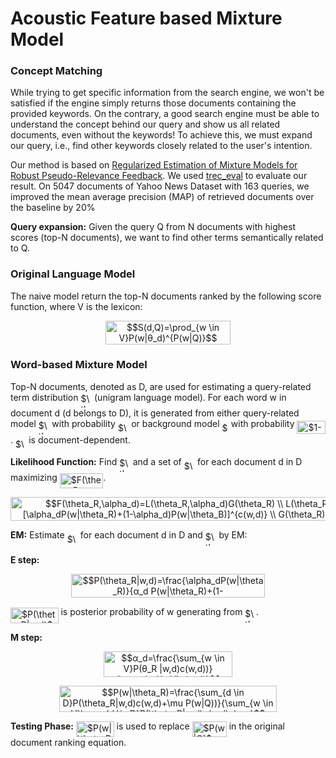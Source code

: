 
# Acoustic Feature based Mixture Model

### Concept Matching
While trying to get specific information from the search engine, we won't be satisfied if the engine simply returns those documents containing the provided keywords. On the contrary, a good search engine must be able to understand the concept behind our query and show us all related documents, even without the keywords! To achieve this, we must expand our query, i.e., find other keywords closely related to the user's intention. 

Our method is based on [Regularized Estimation of Mixture Models for Robust Pseudo-Relevance Feedback](http://sifaka.cs.uiuc.edu/czhai/pub/sigir06-reg.pdf). We used [trec_eval](https://github.com/usnistgov/trec_eval) to evaluate our result. On 5047 documents of Yahoo News Dataset with 163 queries, we improved the mean average precision (MAP) of retrieved documents over the baseline by 20%

**Query expansion:** Given the query Q from N documents with highest scores (top-N documents), we want to find other terms semantically related to Q.

### Original Language Model
The naive model return the top-N documents ranked by the following score function, where V is the lexicon:

<p align="center"><img alt="$$S(d,Q)=\prod_{w \in V}P(w|θ_d)^{P(w|Q)}$$" src="svgs/0b7b3a4ed93e177eb88f5a3254269625.svg?invert_in_darkmode" align="middle" width="200.6136pt" height="37.765695pt"/></p>

### Word-based Mixture Model
Top-N documents, denoted as D, are used for estimating a query-related term distribution <img alt="$\theta_R$" src="svgs/cd4914230768b7ddbf66302324036950.svg?invert_in_darkmode" align="middle" width="17.61276pt" height="22.745910000000016pt"/> (unigram language model). For each word w in document d (d belongs to D), it is generated from either query-related model <img alt="$\theta_R$" src="svgs/cd4914230768b7ddbf66302324036950.svg?invert_in_darkmode" align="middle" width="17.61276pt" height="22.745910000000016pt"/> with probability <img alt="$\alpha_d$" src="svgs/923122acc2287bfda324405831221148.svg?invert_in_darkmode" align="middle" width="17.29398pt" height="14.102549999999994pt"/>  or background model <img alt="$θ_B$" src="svgs/d6880f6bb3acd411bceafe33eef6dd37.svg?invert_in_darkmode" align="middle" width="10.453410000000002pt" height="14.102549999999994pt"/> with probability <img alt="$1-\alpha_d$" src="svgs/f444af3e5e2973322240686f164b14ec.svg?invert_in_darkmode" align="middle" width="45.52581pt" height="21.10812pt"/>. <img alt="$\alpha_d$" src="svgs/923122acc2287bfda324405831221148.svg?invert_in_darkmode" align="middle" width="17.29398pt" height="14.102549999999994pt"/> is document-dependent. 

**Likelihood Function:**
Find <img alt="$\theta_R$" src="svgs/cd4914230768b7ddbf66302324036950.svg?invert_in_darkmode" align="middle" width="17.61276pt" height="22.745910000000016pt"/> and a set of <img alt="$\alpha_d$" src="svgs/923122acc2287bfda324405831221148.svg?invert_in_darkmode" align="middle" width="17.29398pt" height="14.102549999999994pt"/> for each document d in D maximizing <img alt="$F(\theta_R, \alpha_d)$" src="svgs/2991ea0a08032a8176b618f94689e460.svg?invert_in_darkmode" align="middle" width="69.45411pt" height="24.56552999999997pt"/>.

<p align="center"><img alt="$$F(\theta_R,\alpha_d)=L(\theta_R,\alpha_d)G(\theta_R) \\&#10;L(\theta_R,\alpha_d|D)=\prod_{d \in D}\prod_{w \in V}[\alpha_dP(w|\theta_R)+(1-\alpha_d)P(w|\theta_B)]^{c(w,d)} \\&#10;G(\theta_R)=\prod_{w \in V}P(w|\theta_R)^{\mu P(w|Q)}$$" src="svgs/a0e2bc85bf41f825f161efb5b2539d2f.svg?invert_in_darkmode" align="middle" width="832.5074999999999pt" height="37.893570000000004pt"/></p>

**EM:**
Estimate <img alt="$\alpha_d$" src="svgs/923122acc2287bfda324405831221148.svg?invert_in_darkmode" align="middle" width="17.29398pt" height="14.102549999999994pt"/> for each document d in D and <img alt="$\theta_R$" src="svgs/cd4914230768b7ddbf66302324036950.svg?invert_in_darkmode" align="middle" width="17.61276pt" height="22.745910000000016pt"/> by EM:

**E step:**
 
<p align="center"><img alt="$$P(\theta_R|w,d)=\frac{\alpha_dP(w|\theta_R)}{α_d P(w|\theta_R)+(1-\alpha_d)P(w|\theta_B)}$$" src="svgs/1da58a5e82c1f0097a557d01b03d9105.svg?invert_in_darkmode" align="middle" width="309.7413pt" height="38.773514999999996pt"/></p>

<img alt="$P(\theta_R|w,d)$" src="svgs/4de34deb115bb122d2e26b5e7211c0ff.svg?invert_in_darkmode" align="middle" width="76.53574499999999pt" height="24.56552999999997pt"/> is posterior probability of w generating from <img alt="$\theta_R$" src="svgs/cd4914230768b7ddbf66302324036950.svg?invert_in_darkmode" align="middle" width="17.61276pt" height="22.745910000000016pt"/>.

**M step:**

<p align="center"><img alt="$$α_d=\frac{\sum_{w \in V}P(θ_R |w,d)c(w,d))}{\sum_{w \in V}c(w,d)}$$" src="svgs/15a31427426d853c18437375f3cbea2e.svg?invert_in_darkmode" align="middle" width="205.1016pt" height="41.617125pt"/></p>

<p align="center"><img alt="$$P(w|\theta_R)=\frac{\sum_{d \in D}P(\theta_R|w,d)c(w,d)+\mu P(w|Q))}{\sum_{w \in V}\sum_{d \in D}P(\theta_R|w,d)c(w,d)+\mu}$$" src="svgs/f71d6c021764d725a6a0ad75920cc94c.svg?invert_in_darkmode" align="middle" width="348.79845pt" height="41.617125pt"/></p>

**Testing Phase:**
<img alt="$P(w|\theta_R)$" src="svgs/ebe176c6e23f8581fbfbf67da4a0a189.svg?invert_in_darkmode" align="middle" width="60.722805pt" height="24.56552999999997pt"/> is used to replace <img alt="$P(w|Q)$" src="svgs/362805784cf392925daf5cbe0f050d65.svg?invert_in_darkmode" align="middle" width="55.197945pt" height="24.56552999999997pt"/> in the original document ranking equation.

